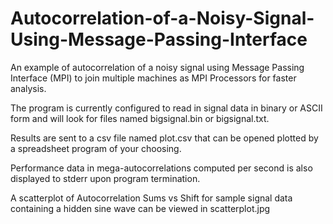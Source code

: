 # Autocorrelation-of-a-Noisy-Signal-Using-Message-Passing-Interface
An example of autocorrelation of a noisy signal using Message Passing Interface (MPI) to join multiple machines as MPI Processors for faster analysis.

The program is currently configured to read in signal data in binary or ASCII form and will look for files named bigsignal.bin or bigsignal.txt.

Results are sent to a csv file named plot.csv that can be opened plotted by a spreadsheet program of your choosing.

Performance data in mega-autocorrelations computed per second is also displayed to stderr upon program termination.

A scatterplot of Autocorrelation Sums vs Shift for sample signal data containing a hidden sine wave can be viewed in scatterplot.jpg
